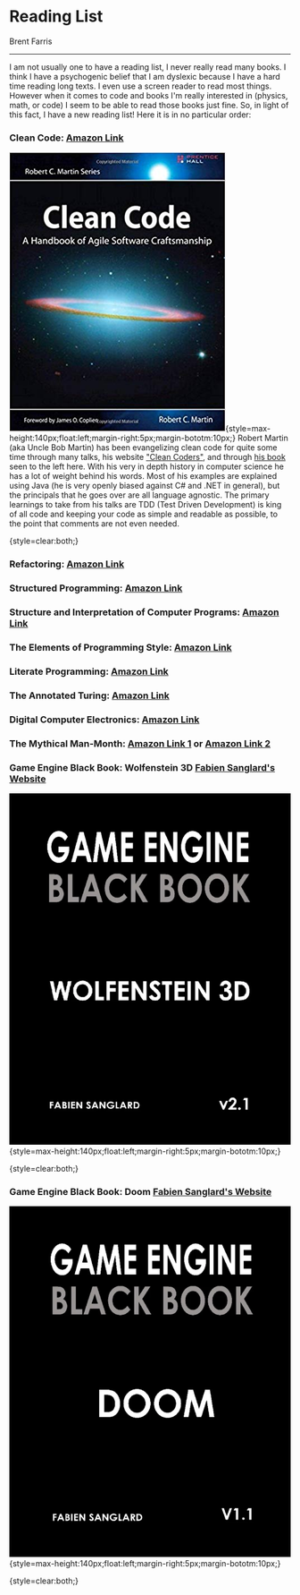 # Reading List
Brent Farris
___

I am not usually one to have a reading list, I never really read many books. I think I have a psychogenic belief that I am dyslexic because I have a hard time reading long texts. I even use a screen reader to read most things. However when it comes to code and books I'm really interested in (physics, math, or code) I seem to be able to read those books just fine. So, in light of this fact, I have a new reading list! Here it is in no particular order:

### Clean Code: [Amazon Link](https://amzn.to/2LLvJo7)
![clean-code-book-by-robert-martin][1]{style=max-height:140px;float:left;margin-right:5px;margin-bototm:10px;}
Robert Martin (aka Uncle Bob Martin) has been evangelizing clean code for quite some time through many talks, his website ["Clean Coders"](https://cleancoders.com/), and through [his book](https://amzn.to/2LLvJo7) seen to the left here. With his very in depth history in computer science he has a lot of weight behind his words. Most of his examples are explained using Java (he is very openly biased against C# and .NET in general), but the principals that he goes over are all language agnostic. The primary learnings to take from his talks are TDD (Test Driven Development) is king of all code and keeping your code as simple and readable as possible, to the point that comments are not even needed.

{style=clear:both;}

### Refactoring:  [Amazon Link](https://amzn.to/2NFrflv)


### Structured Programming:  [Amazon Link](https://amzn.to/30pM1qV)


### Structure and Interpretation of Computer Programs:  [Amazon Link](https://amzn.to/2Jn7xqo)


### The Elements of Programming Style:  [Amazon Link](https://amzn.to/2Jmm1XF)


### Literate Programming:  [Amazon Link](https://amzn.to/2L8Va3C)


### The Annotated Turing:  [Amazon Link](https://amzn.to/30oCWyx)


### Digital Computer Electronics:  [Amazon Link](https://amzn.to/2xEFGLK)


### The Mythical Man-Month: [Amazon Link 1](https://www.amazon.com/Mythical-Man-Month-Essays-Software-Engineering/dp/0201006502) or [Amazon Link 2](https://www.amazon.com/Mythical-Man-Month-Software-Engineering-Anniversary/dp/0201835959)


### Game Engine Black Book: Wolfenstein 3D [Fabien Sanglard's Website](http://fabiensanglard.net/gebb/index.html)
![game-engine-black-book-wolfenstein-3d-fabien-sanglard][2]{style=max-height:140px;float:left;margin-right:5px;margin-bototm:10px;}

{style=clear:both;}

### Game Engine Black Book: Doom [Fabien Sanglard's Website](http://fabiensanglard.net/gebb/index.html)
![game-engine-black-book-doom-fabien-sanglard][3]{style=max-height:140px;float:left;margin-right:5px;margin-bototm:10px;}

{style=clear:both;}

[1]: https://raw.githubusercontent.com/BrentFarris/Dumblog/master/Dumblog/Content/Images/clean-code-book.jpg
[2]: https://raw.githubusercontent.com/BrentFarris/Dumblog/master/Dumblog/Content/Images/game-engine-black-book-wolfenstein-3d.png
[3]: https://raw.githubusercontent.com/BrentFarris/Dumblog/master/Dumblog/Content/Images/game-engine-black-book-doom.png